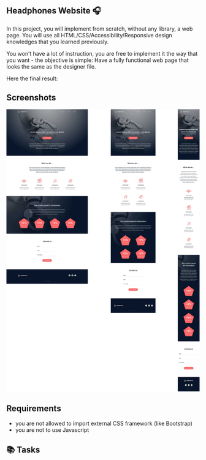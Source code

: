 ## Headphones Website 🎧

In this project, you will implement from scratch, without any library, a web page. You will use all HTML/CSS/Accessibility/Responsive design knowledges that you learned previously.

You won’t have a lot of instruction, you are free to implement it the way that you want - the objective is simple: Have a fully functional web page that looks the same as the designer file.

Here the final result:


## Screenshots

![App Screenshot](/screenshots/concept.jpg)

## Requirements
- you are not allowed to import external CSS framework (like Bootstrap)
- you are not to use Javascript
## 📚 Tasks
